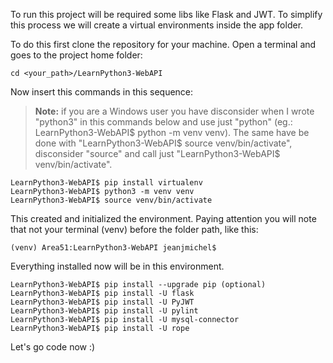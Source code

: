 To run this project will be required some libs like Flask and JWT.
To simplify this process we will create a virtual environments inside the app folder.

To do this first clone the repository for your machine.
Open a terminal and goes to the project home folder:

    cd <your_path>/LearnPython3-WebAPI

Now insert this commands in this sequence:

>**Note:** if you are a Windows user you have disconsider when I wrote "python3" in this commands below and use just "python" (eg.: LearnPython3-WebAPI$ python -m venv venv). The same have be done with "LearnPython3-WebAPI$ source venv/bin/activate", disconsider "source" and call just "LearnPython3-WebAPI$ venv/bin/activate".

    LearnPython3-WebAPI$ pip install virtualenv
    LearnPython3-WebAPI$ python3 -m venv venv
    LearnPython3-WebAPI$ source venv/bin/activate

This created and initialized the environment.
Paying attention you will note that not your terminal (venv) before the folder path, like this:

    (venv) Area51:LearnPython3-WebAPI jeanjmichel$

Everything installed now will be in this environment.

    LearnPython3-WebAPI$ pip install --upgrade pip (optional)
    LearnPython3-WebAPI$ pip install -U flask
    LearnPython3-WebAPI$ pip install -U PyJWT
    LearnPython3-WebAPI$ pip install -U pylint
    LearnPython3-WebAPI$ pip install -U mysql-connector
    LearnPython3-WebAPI$ pip install -U rope
    
Let's go code now :)